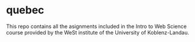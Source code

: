 # quebec
This repo contains all the asignments included in the Intro to Web Science course provided by the WeSt institute of the University of Koblenz-Landau.
